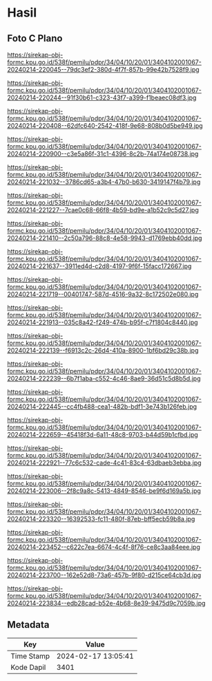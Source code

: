 # Hasil

## Foto C Plano

https://sirekap-obj-formc.kpu.go.id/538f/pemilu/pdpr/34/04/10/20/01/3404102001067-20240214-220045--79dc3ef2-380d-4f7f-857b-99e42b7528f9.jpg

https://sirekap-obj-formc.kpu.go.id/538f/pemilu/pdpr/34/04/10/20/01/3404102001067-20240214-220244--91f30b61-c323-43f7-a399-f1beaec08df3.jpg

https://sirekap-obj-formc.kpu.go.id/538f/pemilu/pdpr/34/04/10/20/01/3404102001067-20240214-220408--62dfc640-2542-418f-9e68-808b0d5be949.jpg

https://sirekap-obj-formc.kpu.go.id/538f/pemilu/pdpr/34/04/10/20/01/3404102001067-20240214-220900--c3e5a86f-31c1-4396-8c2b-74a174e08738.jpg

https://sirekap-obj-formc.kpu.go.id/538f/pemilu/pdpr/34/04/10/20/01/3404102001067-20240214-221032--3786cd65-a3b4-47b0-b630-3419147f4b79.jpg

https://sirekap-obj-formc.kpu.go.id/538f/pemilu/pdpr/34/04/10/20/01/3404102001067-20240214-221227--7cae0c68-66f8-4b59-bd9e-a1b52c9c5d27.jpg

https://sirekap-obj-formc.kpu.go.id/538f/pemilu/pdpr/34/04/10/20/01/3404102001067-20240214-221410--2c50a796-88c8-4e58-9943-d1769ebb40dd.jpg

https://sirekap-obj-formc.kpu.go.id/538f/pemilu/pdpr/34/04/10/20/01/3404102001067-20240214-221637--3911ed4d-c2d8-4197-9f6f-15facc172667.jpg

https://sirekap-obj-formc.kpu.go.id/538f/pemilu/pdpr/34/04/10/20/01/3404102001067-20240214-221719--00401747-587d-4516-9a32-8c172502e080.jpg

https://sirekap-obj-formc.kpu.go.id/538f/pemilu/pdpr/34/04/10/20/01/3404102001067-20240214-221913--035c8a42-f249-474b-b95f-c7f1804c8440.jpg

https://sirekap-obj-formc.kpu.go.id/538f/pemilu/pdpr/34/04/10/20/01/3404102001067-20240214-222139--f6913c2c-26d4-410a-8900-1bf6bd29c38b.jpg

https://sirekap-obj-formc.kpu.go.id/538f/pemilu/pdpr/34/04/10/20/01/3404102001067-20240214-222239--6b7f1aba-c552-4c46-8ae9-36d51c5d8b5d.jpg

https://sirekap-obj-formc.kpu.go.id/538f/pemilu/pdpr/34/04/10/20/01/3404102001067-20240214-222445--cc4fb488-cea1-482b-bdf1-3e743b126feb.jpg

https://sirekap-obj-formc.kpu.go.id/538f/pemilu/pdpr/34/04/10/20/01/3404102001067-20240214-222659--45418f3d-6a11-48c8-9703-b44d59b1cfbd.jpg

https://sirekap-obj-formc.kpu.go.id/538f/pemilu/pdpr/34/04/10/20/01/3404102001067-20240214-222921--77c6c532-cade-4c41-83c4-63dbaeb3ebba.jpg

https://sirekap-obj-formc.kpu.go.id/538f/pemilu/pdpr/34/04/10/20/01/3404102001067-20240214-223006--2f8c9a8c-5413-4849-8546-be9f6d169a5b.jpg

https://sirekap-obj-formc.kpu.go.id/538f/pemilu/pdpr/34/04/10/20/01/3404102001067-20240214-223320--16392533-fc11-480f-87eb-bff5ecb59b8a.jpg

https://sirekap-obj-formc.kpu.go.id/538f/pemilu/pdpr/34/04/10/20/01/3404102001067-20240214-223452--c622c7ea-6674-4c4f-8f76-ce8c3aa84eee.jpg

https://sirekap-obj-formc.kpu.go.id/538f/pemilu/pdpr/34/04/10/20/01/3404102001067-20240214-223700--162e52d8-73a6-457b-9f80-d215ce64cb3d.jpg

https://sirekap-obj-formc.kpu.go.id/538f/pemilu/pdpr/34/04/10/20/01/3404102001067-20240214-223834--edb28cad-b52e-4b68-8e39-9475d9c7059b.jpg


## Metadata

| Key        | Value               |
| ---------- | ------------------- |
| Time Stamp | 2024-02-17 13:05:41 |
| Kode Dapil | 3401                |



